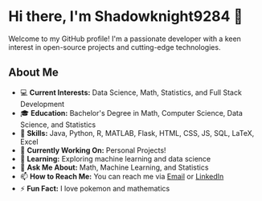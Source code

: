 # Hi there, I'm Shadowknight9284 👋

Welcome to my GitHub profile! I'm a passionate developer with a keen interest in open-source projects and cutting-edge technologies.

## About Me

- 💻 **Current Interests:** Data Science, Math, Statistics, and Full Stack Development
- 🎓 **Education:** Bachelor's Degree in Math, Computer Science, Data Science, and Statistics 
- 🌟 **Skills:** Java, Python, R, MATLAB, Flask, HTML, CSS, JS, SQL, LaTeX, Excel
- 🔭 **Currently Working On:** Personal Projects! 
- 🌱 **Learning:** Exploring machine learning and data science
- 💬 **Ask Me About:** Math, Machine Learning, and Statistics 
- 📫 **How to Reach Me:** You can reach me via [Email](mailto:pt422@scarletmail.rutgers.edu) or [LinkedIn](https://www.linkedin.com/in/pranavtikkawar)
- ⚡ **Fun Fact:** I love pokemon and mathematics

